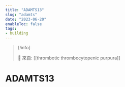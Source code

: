 ```yaml
---
title: "ADAMTS13"
slug: "adamts"
date: "2023-06-20"
enableToc: false
tags:
- building
---
```


> [!info]
>
> 🌱 來自: [[thrombotic thrombocytopenic purpura]]

# ADAMTS13

